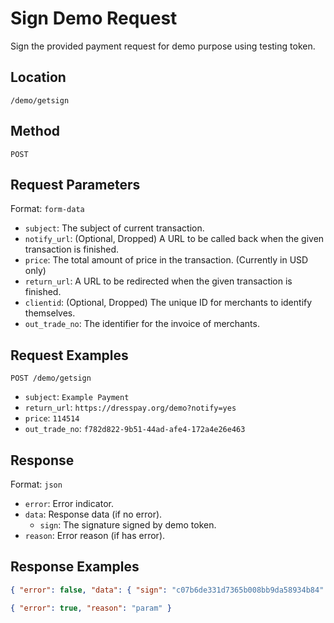 # Sign Demo Request

Sign the provided payment request for demo purpose using testing token.

## Location

`/demo/getsign`

## Method

`POST`

## Request Parameters

Format: `form-data`

- `subject`: The subject of current transaction.
- `notify_url`: (Optional, Dropped) A URL to be called back when the given transaction is finished.
- `price`: The total amount of price in the transaction. (Currently in USD only)
- `return_url`: A URL to be redirected when the given transaction is finished.
- `clientid`: (Optional, Dropped) The unique ID for merchants to identify themselves.
- `out_trade_no`: The identifier for the invoice of merchants.

## Request Examples

`POST /demo/getsign`

- `subject`: `Example Payment`
- `return_url`: `https://dresspay.org/demo?notify=yes`
- `price`: `114514`
- `out_trade_no`: `f782d822-9b51-44ad-afe4-172a4e26e463`

## Response

Format: `json`

- `error`: Error indicator.
- `data`: Response data (if no error).
  - `sign`: The signature signed by demo token.
- `reason`: Error reason (if has error).

## Response Examples

```json
{ "error": false, "data": { "sign": "c07b6de331d7365b008bb9da58934b84" } }
```

```json
{ "error": true, "reason": "param" }
```
